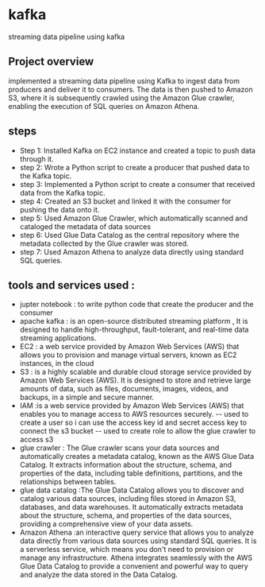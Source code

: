 # kafka
streaming data pipeline using kafka
## Project overview 
implemented a streaming data pipeline using Kafka to ingest data from producers and deliver it to consumers. The data is then pushed to Amazon S3, where it is subsequently crawled using the Amazon Glue crawler, enabling the execution of SQL queries on Amazon Athena.
## steps
- Step 1:
Installed Kafka on EC2 instance and created a topic to push data through it.
- step 2:
 Wrote a Python script to create a producer that pushed data to the Kafka topic.
- step 3:
 Implemented a Python script to create a consumer that received data from the Kafka topic.
- step 4:
Created an S3 bucket and linked it with the consumer for pushing the data onto it.
- step 5:
Used Amazon Glue Crawler, which automatically scanned and cataloged the metadata of data sources
- step 6:
 Used Glue Data Catalog as the central repository where the metadata collected by the Glue crawler was stored.
- step 7:
 Used Amazon Athena to analyze data directly using standard SQL queries.
 ## tools and services used :
 - jupter notebook : to write python code that create the producer and the consumer
 - apache kafka :  is an open-source distributed streaming platform ,  It is designed to handle high-throughput, fault-tolerant, and real-time data streaming applications. 
 - EC2 : a web service provided by Amazon Web Services (AWS) that allows you to provision and manage virtual servers, known as EC2 instances, in the cloud
 - S3 : is a highly scalable and durable cloud storage service provided by Amazon Web Services (AWS). It is designed to store and retrieve large amounts of data, such as files, documents, images, videos, and backups, in a simple and secure manner.
 - IAM :is a web service provided by Amazon Web Services (AWS) that enables you to manage access to AWS resources securely. 
 -- used to create a user so i can use the access key id and secret access key to connect the s3 bucket 
 -- used to create role to allow the glue crawler to access s3
 -  glue crawler : The Glue crawler scans your data sources and automatically creates a metadata catalog, known as the AWS Glue Data Catalog. It extracts information about the structure, schema, and properties of the data, including table definitions, partitions, and the relationships between tables.
 - glue data catalog :The Glue Data Catalog allows you to discover and catalog various data sources, including files stored in Amazon S3, databases, and data warehouses. It automatically extracts metadata about the structure, schema, and properties of the data sources, providing a comprehensive view of your data assets.
 - Amazon Athena :an interactive query service that allows you to analyze data directly from various data sources using standard SQL queries. It is a serverless service, which means you don't need to provision or manage any infrastructure. Athena integrates seamlessly with the AWS Glue Data Catalog to provide a convenient and powerful way to query and analyze the data stored in the Data Catalog.
